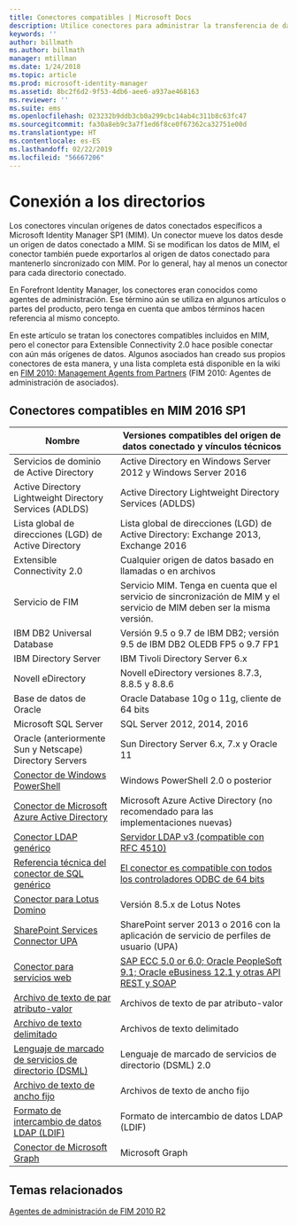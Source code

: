 ```yaml
---
title: Conectores compatibles | Microsoft Docs
description: Utilice conectores para administrar la transferencia de datos entre MIM y sus orígenes de datos conectados.
keywords: ''
author: billmath
ms.author: billmath
manager: mtillman
ms.date: 1/24/2018
ms.topic: article
ms.prod: microsoft-identity-manager
ms.assetid: 8bc2f6d2-9f53-4db6-aee6-a937ae468163
ms.reviewer: ''
ms.suite: ems
ms.openlocfilehash: 023232b9ddb3cb0a299cbc14ab4c311b8c63fc47
ms.sourcegitcommit: fa30a8eb9c3a7f1ed6f8ce0f67362ca32751e00d
ms.translationtype: HT
ms.contentlocale: es-ES
ms.lasthandoff: 02/22/2019
ms.locfileid: "56667206"
---
```

# <a name="connect-to-your-directories"></a>Conexión a los directorios

Los conectores vinculan orígenes de datos conectados específicos a Microsoft Identity Manager SP1 (MIM). Un conector mueve los datos desde un origen de datos conectado a MIM. Si se modifican los datos de MIM, el conector también puede exportarlos al origen de datos conectado para mantenerlo sincronizado con MIM. Por lo general, hay al menos un conector para cada directorio conectado.

En Forefront Identity Manager, los conectores eran conocidos como agentes de administración. Ese término aún se utiliza en algunos artículos o partes del producto, pero tenga en cuenta que ambos términos hacen referencia al mismo concepto.

En este artículo se tratan los conectores compatibles incluidos en MIM, pero el conector para Extensible Connectivity 2.0 hace posible conectar con aún más orígenes de datos. Algunos asociados han creado sus propios conectores de esta manera, y una lista completa está disponible en la wiki en [FIM 2010: Management Agents from Partners](http://social.technet.microsoft.com/wiki/contents/articles/1589.fim-2010-management-agents-from-partners.aspx) (FIM 2010: Agentes de administración de asociados).

## <a name="supported-connectors-in-mim-2016-sp1"></a>Conectores compatibles en MIM 2016 SP1

| Nombre | Versiones compatibles del origen de datos conectado y vínculos técnicos |
| ---- | ----------------------------------------------- |
| Servicios de dominio de Active Directory | Active Directory en Windows Server 2012 y Windows Server 2016 |
| Active Directory Lightweight Directory Services (ADLDS) | Active Directory Lightweight Directory Services (ADLDS) |
| Lista global de direcciones (LGD) de Active Directory | Lista global de direcciones (LGD) de Active Directory: Exchange 2013, Exchange 2016 |
| Extensible Connectivity 2.0 | Cualquier origen de datos basado en llamadas o en archivos |
| Servicio de FIM | Servicio MIM. Tenga en cuenta que el servicio de sincronización de MIM y el servicio de MIM deben ser la misma versión. |
| IBM DB2 Universal Database | Versión 9.5 o 9.7 de IBM DB2; versión 9.5 de IBM DB2 OLEDB FP5 o 9.7 FP1 |
| IBM Directory Server | IBM Tivoli Directory Server 6.x |
| Novell eDirectory | Novell eDirectory versiones 8.7.3, 8.8.5 y 8.8.6 |
| Base de datos de Oracle | Oracle Database 10g o 11g, cliente de 64 bits |
| Microsoft SQL Server | SQL Server 2012, 2014, 2016 |
| Oracle (anteriormente Sun y Netscape) Directory Servers | Sun Directory Server 6.x, 7.x y Oracle 11 |
| [Conector de Windows PowerShell](https://msdn.microsoft.com/library/dn640417.aspx) | Windows PowerShell 2.0 o posterior |
| [Conector de Microsoft Azure Active Directory](https://msdn.microsoft.com/library/dn511001.aspx) | Microsoft Azure Active Directory (no recomendado para las implementaciones nuevas) |
| [Conector LDAP genérico](https://msdn.microsoft.com/library/dn510997.aspx) | [Servidor LDAP v3 (compatible con RFC 4510)](https://docs.microsoft.com/azure/active-directory/connect/active-directory-aadconnectsync-connector-genericldap) |
| [Referencia técnica del conector de SQL genérico](./reference/microsoft-identity-manager-2016-connector-genericsql.md) | [El conector es compatible con todos los controladores ODBC de 64 bits](https://docs.microsoft.com/azure/active-directory/connect/active-directory-aadconnectsync-connector-genericsql.md) |
| [Conector para Lotus Domino](https://msdn.microsoft.com/library/hh859750.aspx) | Versión 8.5.x de Lotus Notes |
| [SharePoint Services Connector UPA](https://msdn.microsoft.com/library/dn511003.aspx) | SharePoint server 2013 o 2016 con la aplicación de servicio de perfiles de usuario (UPA) |
| [Conector para servicios web](https://www.microsoft.com/en-us/download/details.aspx?id=51495) | [SAP ECC 5.0 or 6.0; Oracle PeopleSoft 9.1; Oracle eBusiness 12.1 y otras API REST y SOAP](https://docs.microsoft.com/microsoft-identity-manager/reference/microsoft-identity-manager-2016-ma-ws) |
| [Archivo de texto de par atributo-valor](https://technet.microsoft.com/library/cc708644(v=ws.10).aspx) | Archivos de texto de par atributo-valor |
| [Archivo de texto delimitado](https://technet.microsoft.com/library/cc720612(v=ws.10).aspx) | Archivos de texto delimitado |
| [Lenguaje de marcado de servicios de directorio (DSML)](https://technet.microsoft.com/library/cc720660(v=ws.10).aspx) | Lenguaje de marcado de servicios de directorio (DSML) 2.0 |
| [Archivo de texto de ancho fijo](https://technet.microsoft.com/library/cc720633(v=ws.10).aspx) | Archivos de texto de ancho fijo |
| [Formato de intercambio de datos LDAP (LDIF)](https://technet.microsoft.com/library/cc708662(v=ws.10).aspx) | Formato de intercambio de datos LDAP (LDIF) |
| [Conector de Microsoft Graph](microsoft-identity-manager-2016-connector-graph.md) | Microsoft Graph |

## <a name="related-topics"></a>Temas relacionados

[Agentes de administración de FIM 2010 R2](https://technet.microsoft.com/library/jj133885.aspx)
